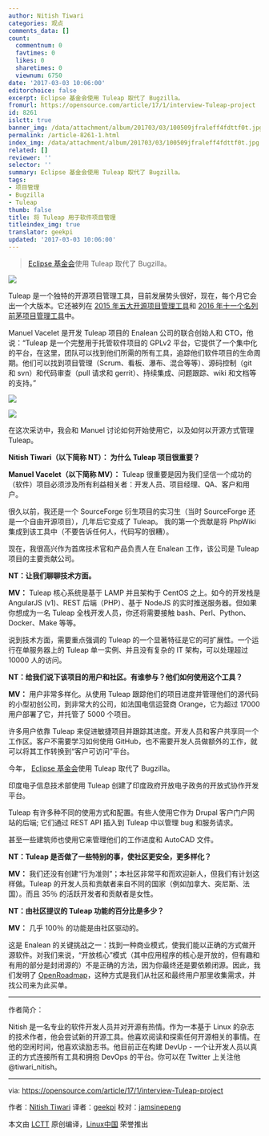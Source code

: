 ```yaml
---
author: Nitish Tiwari
categories: 观点
comments_data: []
count:
  commentnum: 0
  favtimes: 0
  likes: 0
  sharetimes: 0
  viewnum: 6750
date: '2017-03-03 10:06:00'
editorchoice: false
excerpt: Eclipse 基金会使用 Tuleap 取代了 Bugzilla。
fromurl: https://opensource.com/article/17/1/interview-Tuleap-project
id: 8261
islctt: true
banner_img: /data/attachment/album/201703/03/100509jfraleff4fdttf0t.jpg
permalink: /article-8261-1.html
index_img: /data/attachment/album/201703/03/100509jfraleff4fdttf0t.jpg.thumb.jpg
related: []
reviewer: ''
selector: ''
summary: Eclipse 基金会使用 Tuleap 取代了 Bugzilla。
tags:
- 项目管理
- Bugzilla
- Tuleap
thumb: false
title: 将 Tuleap 用于软件项目管理
titleindex_img: true
translator: geekpi
updated: '2017-03-03 10:06:00'
---
```



> 
> [Eclipse 基金会](http://www.eclipse.org/)使用 Tuleap 取代了 Bugzilla。
> 
> 
> 


![](/data/attachment/album/201703/03/100509jfraleff4fdttf0t.jpg)


Tuleap 是一个独特的开源项目管理工具，目前发展势头很好，现在，每个月它会出一个大版本。它还被列在 [2015 年五大开源项目管理工具](https://opensource.com/business/15/1/top-project-management-tools-2015)和 [2016 年十一个名列前茅项目管理工具](https://opensource.com/business/16/3/top-project-management-tools-2016)中。


Manuel Vacelet 是开发 Tuleap 项目的 Enalean 公司的联合创始人和 CTO，他说：“Tuleap 是一个完整用于托管软件项目的 GPLv2 平台，它提供了一个集中化的平台，在这里，团队可以找到他们所需的所有工具，追踪他们软件项目的生命周期。他们可以找到项目管理（Scrum、看板、瀑布、混合等等）、源码控制（git 和 svn）和代码审查（pull 请求和 gerrit）、持续集成、问题跟踪、wiki 和文档等的支持。”


![](/data/attachment/album/201703/03/100629pwnlg5mz5pvjnmvg.png)


![](/data/attachment/album/201703/03/100629xk99h3oksoc7yh0s.png)


在这次采访中，我会和 Manuel 讨论如何开始使用它，以及如何以开源方式管理 Tuleap。


**Nitish Tiwari（以下简称 NT）： 为什么 Tuleap 项目很重要？** 


**Manuel Vacelet（以下简称 MV）：** Tuleap 很重要是因为我们坚信一个成功的（软件）项目必须涉及所有利益相关者：开发人员、项目经理、QA、客户和用户。


很久以前，我还是一个 SourceForge 衍生项目的实习生（当时 SourceForge 还是一个自由开源项目），几年后它变成了 Tuleap。 我的第一个贡献是将 PhpWiki 集成到该工具中（不要告诉任何人，代码写的很糟）。


现在，我很高兴作为首席技术官和产品负责人在 Enalean 工作，该公司是 Tuleap 项目的主要贡献公司。


**NT：让我们聊聊技术方面。**


**MV：** Tuleap 核心系统是基于 LAMP 并且架构于 CentOS 之上。如今的开发栈是 AngularJS (v1)、REST 后端（PHP）、基于 NodeJS 的实时推送服务器。但如果你想成为一名 Tuleap 全栈开发人员，你还将需要接触 bash、Perl、Python、Docker、Make 等等。


说到技术方面，需要重点强调的 Tuleap 的一个显著特征是它的可扩展性。一个运行在单服务器上的 Tuleap 单一实例、并且没有复杂的 IT 架构，可以处理超过 10000 人的访问。


**NT：给我们说下该项目的用户和社区。有谁参与？他们如何使用这个工具？**


**MV：** 用户非常多样化。从使用 Tuleap 跟踪他们的项目进度并管理他们的源代码的小型初创公司，到非常大的公司，如法国电信运营商 Orange，它为超过 17000 用户部署了它，并托管了 5000 个项目。


许多用户依靠 Tuleap 来促进敏捷项目并跟踪其进度。开发人员和客户共享同一个工作区。客户不需要学习如何使用 GitHub，也不需要开发人员做额外的工作，就可以将其工作转换到“客户可访问”平台。


今年， [Eclipse 基金会](http://www.eclipse.org/)使用 Tuleap 取代了 Bugzilla。


印度电子信息技术部使用 Tuleap 创建了印度政府开放电子政务的开放式协作开发平台。


Tuleap 有许多种不同的使用方式和配置。有些人使用它作为 Drupal 客户门户网站的后端; 它们通过 REST API 插入到 Tuleap 中以管理 bug 和服务请求。


甚至一些建筑师也使用它来管理他们的工作进度和 AutoCAD 文件。


**NT：Tuleap 是否做了一些特别的事，使社区更安全，更多样化？**


**MV：** 我们还没有创建“行为准则”；本社区非常平和而欢迎新人，但我们有计划这样做。Tuleap 的开发人员和贡献者来自不同的国家（例如加拿大、突尼斯、法国）。而且 35％ 的活跃开发者和贡献者是女性。


**NT：由社区提议的 Tuleap 功能的百分比是多少？**


**MV：** 几乎 100％ 的功能是由社区驱动的。


这是 Enalean 的关键挑战之一：找到一种商业模式，使我们能以正确的方式做开源软件。对我们来说，“开放核心”模式（其中应用程序的核心是开放的，但有趣和有用的部分是封闭源的）不是正确的方法，因为你最终还是要依赖闭源。因此，我们发明了 [OpenRoadmap](https://blog.enalean.com/enalean-open-roadmap-how-it-works/)，这种方式是我们从社区和最终用户那里收集需求，并找公司来为此买单。




---


作者简介：


Nitish 是一名专业的软件开发人员并对开源有热情。作为一本基于 Linux 的杂志的技术作者，他会尝试新的开源工具。他喜欢阅读和探索任何开源相关的事情。在他的空闲时间，他喜欢读励志书。他目前正在构建 DevUp - 一个让开发人员以真正的方式连接所有工具和拥抱 DevOps 的平台。你可以在 Twitter 上关注他 @tiwari\_nitish。




---


via: <https://opensource.com/article/17/1/interview-Tuleap-project>


作者：[Nitish Tiwari](https://opensource.com/users/tiwarinitish86) 译者：[geekpi](https://github.com/geeki) 校对：[jamsinepeng](https://github.com/jasminepeng)


本文由 [LCTT](https://github.com/LCTT/TranslateProject) 原创编译，[Linux中国](https://linux.cn/) 荣誉推出